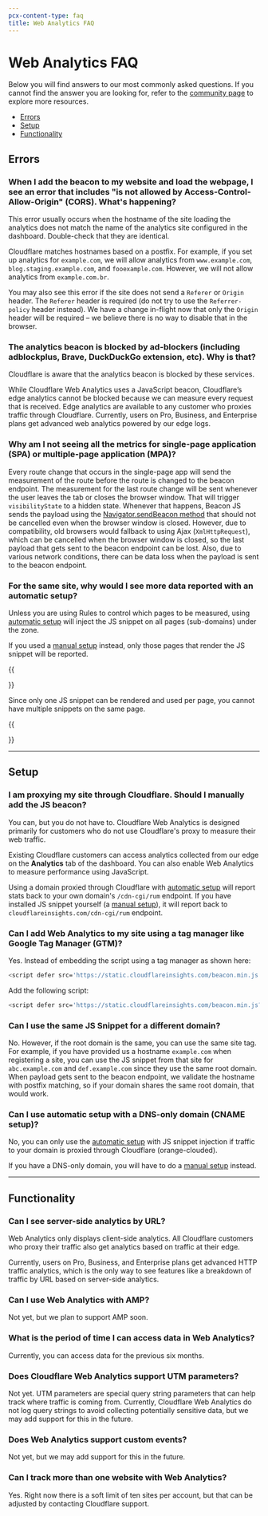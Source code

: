 ```yaml
---
pcx-content-type: faq
title: Web Analytics FAQ
---
```


# Web Analytics FAQ

Below you will find answers to our most commonly asked questions. If you cannot find the answer you are looking for, refer to the [community page](https://community.cloudflare.com/) to explore more resources.

- [Errors](#errors)
- [Setup](#setup)
- [Functionality](#functionality)

## Errors

### When I add the beacon to my website and load the webpage, I see an error that includes "is not allowed by Access-Control-Allow-Origin" (CORS). What's happening?

This error usually occurs when the hostname of the site loading the analytics does not match the name of the analytics site configured in the dashboard. Double-check that they are identical.

Cloudflare matches hostnames based on a postfix. For example, if you set up analytics for `example.com`, we will allow analytics from `www.example.com`, `blog.staging.example.com`, and `fooexample.com`. However, we will not allow analytics from `example.com.br`.

You may also see this error if the site does not send a `Referer` or `Origin` header. The `Referer` header is required (do not try to use the `Referrer-policy` header instead). We have a change in-flight now that only the `Origin` header will be required – we believe there is no way to disable that in the browser.

### The analytics beacon is blocked by ad-blockers (including adblockplus, Brave, DuckDuckGo extension, etc). Why is that?

Cloudflare is aware that the analytics beacon is blocked by these services.

While Cloudflare Web Analytics uses a JavaScript beacon, Cloudflare’s edge analytics cannot be blocked because we can measure every request that is received. Edge analytics are available to any customer who proxies traffic through Cloudflare. Currently, users on Pro, Business, and Enterprise plans get advanced web analytics powered by our edge logs.

### Why am I not seeing all the metrics for single-page application (SPA) or multiple-page application (MPA)?

Every route change that occurs in the single-page app will send the measurement of the route before the route is changed to the beacon endpoint. The measurement for the last route change will be sent whenever the user leaves the tab or closes the browser window. That will trigger `visibilityState` to a hidden state. Whenever that happens, Beacon JS sends the payload using the [Navigator.sendBeacon method](https://developer.mozilla.org/en-US/docs/Web/API/Navigator/sendBeacon) that should not be cancelled even when the browser window is closed. However, due to compatibility, old browsers would fallback to using Ajax (`XmlHttpRequest`), which can be cancelled when the browser window is closed, so the last payload that gets sent to the beacon endpoint can be lost. Also, due to various network conditions, there can be data loss when the payload is sent to the beacon endpoint.

### For the same site, why would I see more data reported with an automatic setup?

Unless you are using Rules to control which pages to be measured, using [automatic setup] will inject the JS snippet on all pages (sub-domains) under the zone.

If you used a [manual setup] instead, only those pages that render the JS snippet will be reported.

{{<Aside type="note">}}

Since only one JS snippet can be rendered and used per page, you cannot have multiple snippets on the same page.

{{</Aside>}}

---

## Setup

### I am proxying my site through Cloudflare. Should I manually add the JS beacon?

You can, but you do not have to. Cloudflare Web Analytics is designed primarily for customers who do not use Cloudflare's proxy to measure their web traffic.

Existing Cloudflare customers can access analytics collected from our edge on the **Analytics** tab of the dashboard. You can also enable Web Analytics to measure performance using JavaScript.

Using a domain proxied through Cloudflare with [automatic setup] will report stats back to your own domain's `/cdn-cgi/rum` endpoint. If you have installed JS snippet yourself (a [manual setup]), it will report back to `cloudflareinsights.com/cdn-cgi/rum` endpoint.

### Can I add Web Analytics to my site using a tag manager like Google Tag Manager (GTM)?

Yes. Instead of embedding the script using a tag manager as shown here:

```bash
<script defer src='https://static.cloudflareinsights.com/beacon.min.js' data-cf-beacon='{"token": "$SITE_TOKEN"}'></script>
```

Add the following script:

```bash
<script defer src='https://static.cloudflareinsights.com/beacon.min.js?token=$SITE_TOKEN'></script>
```

### Can I use the same JS Snippet for a different domain?

No. However, if the root domain is the same, you can use the same site tag. For example, if you have provided us a hostname `example.com` when registering a site, you can use the JS snippet from that site for `abc.example.com` and `def.example.com` since they use the same root domain. When payload gets sent to the beacon endpoint, we validate the hostname with postfix matching, so if your domain shares the same root domain, that would work.

### Can I use automatic setup with a DNS-only domain (CNAME setup)?

No, you can only use the [automatic setup] with JS snippet injection if traffic to your domain is proxied through Cloudflare (orange-clouded).

If you have a DNS-only domain, you will have to do a [manual setup] instead.

---

## Functionality

### Can I see server-side analytics by URL?

Web Analytics only displays client-side analytics. All Cloudflare customers who proxy their traffic also get analytics based on traffic at their edge.

Currently, users on Pro, Business, and Enterprise plans get advanced HTTP traffic analytics, which is the only way to see features like a breakdown of traffic by URL based on server-side analytics.

### Can I use Web Analytics with AMP?

Not yet, but we plan to support AMP soon.

### What is the period of time I can access data in Web Analytics?

Currently, you can access data for the previous six months.

### Does Cloudflare Web Analytics support UTM parameters?

Not yet. UTM parameters are special query string parameters that can help track where traffic is coming from.
Currently, Cloudflare Web Analytics do not log query strings to avoid collecting potentially sensitive data, but we may add support for this in the future.

### Does Web Analytics support custom events?

Not yet, but we may add support for this in the future.

### Can I track more than one website with Web Analytics?

Yes. Right now there is a soft limit of ten sites per account, but that can be adjusted by contacting Cloudflare support.

[manual setup]: /analytics/web-analytics/getting-started/#sites-not-proxied-through-cloudflare
[automatic setup]: /analytics/web-analytics/getting-started/#sites-proxied-through-cloudflare
